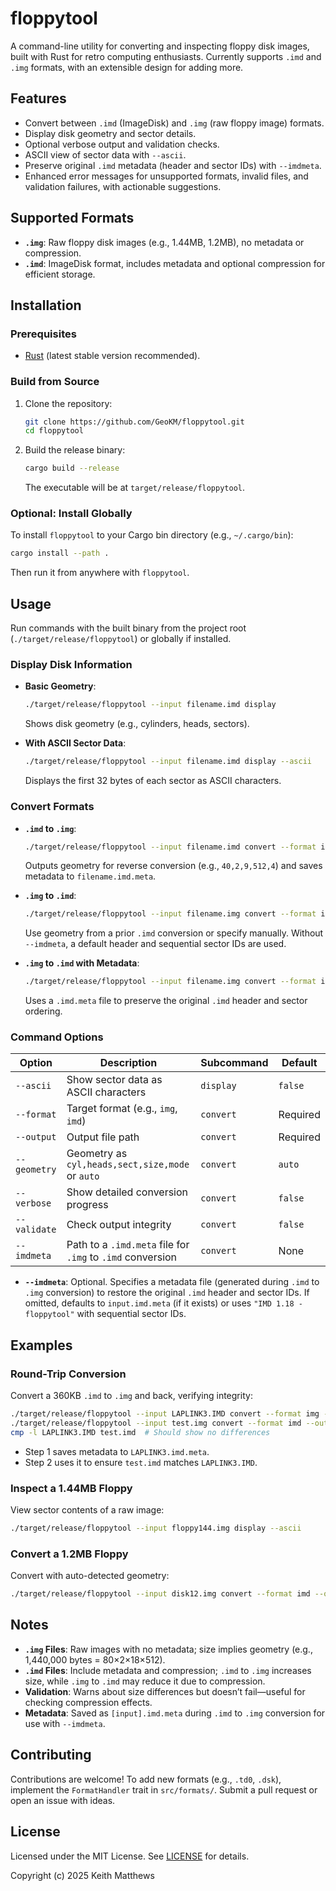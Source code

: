 # floppytool

A command-line utility for converting and inspecting floppy disk images, built with Rust for retro computing enthusiasts. Currently supports `.imd` and `.img` formats, with an extensible design for adding more.

## Features
- Convert between `.imd` (ImageDisk) and `.img` (raw floppy image) formats.
- Display disk geometry and sector details.
- Optional verbose output and validation checks.
- ASCII view of sector data with `--ascii`.
- Preserve original `.imd` metadata (header and sector IDs) with `--imdmeta`.
- Enhanced error messages for unsupported formats, invalid files, and validation failures, with actionable suggestions.

## Supported Formats
- **`.img`**: Raw floppy disk images (e.g., 1.44MB, 1.2MB), no metadata or compression.
- **`.imd`**: ImageDisk format, includes metadata and optional compression for efficient storage.

## Installation

### Prerequisites
- [Rust](https://www.rust-lang.org/tools/install) (latest stable version recommended).

### Build from Source
1. Clone the repository:
   ```bash
   git clone https://github.com/GeoKM/floppytool.git
   cd floppytool
   ```
2. Build the release binary:
   ```bash
   cargo build --release
   ```
   The executable will be at `target/release/floppytool`.

### Optional: Install Globally
To install `floppytool` to your Cargo bin directory (e.g., `~/.cargo/bin`):
```bash
cargo install --path .
```
Then run it from anywhere with `floppytool`.

## Usage

Run commands with the built binary from the project root (`./target/release/floppytool`) or globally if installed.

### Display Disk Information
- **Basic Geometry**:
  ```bash
  ./target/release/floppytool --input filename.imd display
  ```
  Shows disk geometry (e.g., cylinders, heads, sectors).

- **With ASCII Sector Data**:
  ```bash
  ./target/release/floppytool --input filename.imd display --ascii
  ```
  Displays the first 32 bytes of each sector as ASCII characters.

### Convert Formats
- **`.imd` to `.img`**:
  ```bash
  ./target/release/floppytool --input filename.imd convert --format img --output filename.img --verbose --validate
  ```
  Outputs geometry for reverse conversion (e.g., `40,2,9,512,4`) and saves metadata to `filename.imd.meta`.

- **`.img` to `.imd`**:
  ```bash
  ./target/release/floppytool --input filename.img convert --format imd --output newfilename.imd --geometry 40,2,9,512,4 --verbose --validate
  ```
  Use geometry from a prior `.imd` conversion or specify manually. Without `--imdmeta`, a default header and sequential sector IDs are used.

- **`.img` to `.imd` with Metadata**:
  ```bash
  ./target/release/floppytool --input filename.img convert --format imd --output newfilename.imd --geometry 40,2,9,512,4 --imdmeta filename.imd.meta --verbose --validate
  ```
  Uses a `.imd.meta` file to preserve the original `.imd` header and sector ordering.

### Command Options
| Option         | Description                                              | Subcommand   | Default    |
|-----------------|----------------------------------------------------------|--------------|------------|
| `--ascii`      | Show sector data as ASCII characters                    | `display`    | `false`    |
| `--format`     | Target format (e.g., `img`, `imd`)                      | `convert`    | Required   |
| `--output`     | Output file path                                        | `convert`    | Required   |
| `--geometry`   | Geometry as `cyl,heads,sect,size,mode` or `auto`        | `convert`    | `auto`     |
| `--verbose`    | Show detailed conversion progress                       | `convert`    | `false`    |
| `--validate`   | Check output integrity                                  | `convert`    | `false`    |
| `--imdmeta`    | Path to a `.imd.meta` file for `.img` to `.imd` conversion | `convert`    | None       |

- **`--imdmeta`**: Optional. Specifies a metadata file (generated during `.imd` to `.img` conversion) to restore the original `.imd` header and sector IDs. If omitted, defaults to `input.imd.meta` (if it exists) or uses `"IMD 1.18 - floppytool"` with sequential sector IDs.

## Examples

### Round-Trip Conversion
Convert a 360KB `.imd` to `.img` and back, verifying integrity:
```bash
./target/release/floppytool --input LAPLINK3.IMD convert --format img --output test.img --verbose --validate
./target/release/floppytool --input test.img convert --format imd --output test.imd --geometry 40,2,9,512,4 --imdmeta LAPLINK3.imd.meta --verbose --validate
cmp -l LAPLINK3.IMD test.imd  # Should show no differences
```
- Step 1 saves metadata to `LAPLINK3.imd.meta`.
- Step 2 uses it to ensure `test.imd` matches `LAPLINK3.IMD`.

### Inspect a 1.44MB Floppy
View sector contents of a raw image:
```bash
./target/release/floppytool --input floppy144.img display --ascii
```

### Convert a 1.2MB Floppy
Convert with auto-detected geometry:
```bash
./target/release/floppytool --input disk12.img convert --format imd --output disk12.imd --verbose
```

## Notes
- **`.img` Files**: Raw images with no metadata; size implies geometry (e.g., 1,440,000 bytes = 80×2×18×512).
- **`.imd` Files**: Include metadata and compression; `.imd` to `.img` increases size, while `.img` to `.imd` may reduce it due to compression.
- **Validation**: Warns about size differences but doesn’t fail—useful for checking compression effects.
- **Metadata**: Saved as `[input].imd.meta` during `.imd` to `.img` conversion for use with `--imdmeta`.

## Contributing
Contributions are welcome! To add new formats (e.g., `.td0`, `.dsk`), implement the `FormatHandler` trait in `src/formats/`. Submit a pull request or open an issue with ideas.

## License
Licensed under the MIT License. See [LICENSE](./LICENSE) for details.

Copyright (c) 2025 Keith Matthews

